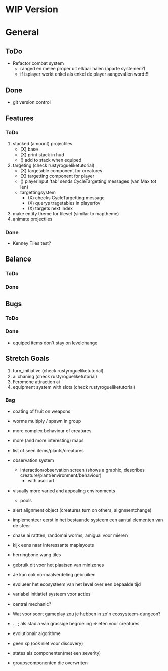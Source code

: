 # WIP Version

# General
## ToDo
- Refactor combat system
    - ranged en melee proper uit elkaar halen (aparte systemen?)
    - if isplayer werkt enkel als enkel de player aangevallen wordt!!!
## Done
- git version control

## Features
### ToDo
1. stacked (amount) projectiles
    - (X) base
    - (X) print stack in hud
    - () add to stack when equiped
2. targeting (check rustyrogueliketutorial)
    - (X) targetable component for creatures
    - (X) targetting component for player
    - () playerinput 'tab' sends CycleTargetting messages (van Max   tot len)
    - targettingsystem
        - (X) checks CycleTargetting message
        - (X) querys tragetables in playerfov
        - (X) targets next index
3. make entity theme for tileset (similar to maptheme)
4. animate projectiles
### Done
- Kenney Tiles test?


## Balance
### ToDo

### Done


## Bugs
### ToDo
### Done
- equiped items don't stay on levelchange


## Stretch Goals

1. turn_initiative (check rustyrogueliketutorial)
2. ai chaning (check rustyrogueliketutorial)
3. Feromone attraction ai
4. equipment system with slots (check rustyrogueliketutorial)

### Bag
- coating of fruit on weapons
- worms multiply / spawn in group
- more complex behaviour of creatures
- more (and more interesting) maps
- list of seen items/plants/creatures
- observation system
    - interaction/observation screen (shows a graphic, describes creature/plant/environment/behaviour)
        - with ascii art
- visually more varied and appealing environments
    - pools
- alert alignment object (creatures turn on others, alignmentchange)

- implementeer eerst in het bestaande systeem een aantal elementen van de sfeer
- chase ai rattten, randomai worms, amiguai voor mieren
- kijk eens naar interessante maplayouts
- herringbone wang tiles
- gebruik dit voor het plaatsen van minizones
- Je kan ook normaalverdeling gebruiken
- evolueer het ecosysteem van het level over een bepaalde tijd
- variabel initiatief systeem voor acties
- central mechanic?
- Wat voor soort gameplay zou je hebben in zo'n ecosysteem-dungeon?
- . , ; als stadia van grassige begroeiing => eten voor creatures
- evolutionair algorithme
- geen xp (ook niet voor discovery)
- states als componenten(met een severity)
- groupscomponenten die overwriten